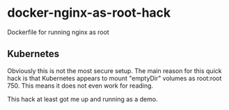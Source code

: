 docker-nginx-as-root-hack
=========================

Dockerfile for running nginx as root

Kubernetes
----------

Obviously this is not the most secure setup. The main reason for this
quick hack is that Kubernetes appears to mount "emptyDir" volumes as
root:root 750. This means it does not even work for reading.

This hack at least got me up and running as a demo.


